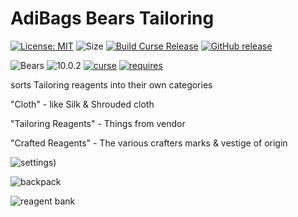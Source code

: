 # AdiBags Bears Tailoring

[![License: MIT](https://img.shields.io/badge/License-MIT-yellow.svg)](https://opensource.org/licenses/MIT)
![Size](https://img.shields.io/github/repo-size/N6REJ/AdiBags_Bears_Tailoring) 
[![Build Curse Release](https://github.com/N6REJ/AdiBags_Bears_Tailoring/actions/workflows/release.yml/badge.svg)](https://github.com/N6REJ/AdiBags_Bears_Tailoring/actions/workflows/release.yml) 
[![GitHub release](https://img.shields.io/github/release/N6REJ/AdiBags_Bears_Tailoring.svg)](https://GitHub.com/N6REJ/AdiBags_Bears_Tailoring/releases/)

![Bears](https://img.shields.io/badge/Supports-Shadowlands&nbsp;&amp;&nbsp;Dragonflight&nbsp;&amp;&nbsp;Dragonflight-0B68D7)
![10.0.2](https://img.shields.io/badge/Ready_for-10.0.2-darkgreen)
[![curse](https://img.shields.io/badge/Curseforge_Project_ID:-446531-purple)](https://www.curseforge.com/wow/addons/adibags_shadowlands_Tailoring)
[![requires](https://img.shields.io/badge/Requires-AdiBags-brown)](https://www.curseforge.com/wow/addons/adibags)

sorts Tailoring reagents into their own categories

"Cloth" - like Silk & Shrouded cloth

"Tailoring Reagents" - Things from vendor

"Crafted Reagents" - The various crafters marks & vestige of origin

![settings](https://user-images.githubusercontent.com/1850089/139585471-e1c52878-0c36-494b-820c-d732315b60c5.png))

![backpack](https://user-images.githubusercontent.com/1850089/139585364-78377ed1-48e6-4c3a-89c6-785b5cf2dec9.png)

![reagent bank](https://user-images.githubusercontent.com/1850089/139585409-343b4d09-16c5-4d45-9eb8-b3b8ab2dfa70.png)
